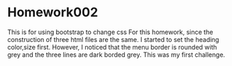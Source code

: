 # Homework002
This is for using bootstrap to change css
For this homework, since the construction of three html files are the same. I started to set the heading color,size first. However, I noticed that the menu border is rounded with grey and the three lines are dark borded grey. This was my first challenge.
